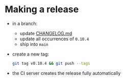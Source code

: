 # Making a release

- in a branch:
  - update [CHANGELOG.md](../CHANGELOG.md)
  - update all occurrences of `0.10.4`
  - ship into `main`
- create a new tag:

  ```bash
  git tag v0.10.4 && git push --tags
  ```
- the CI server creates the release fully automatically
